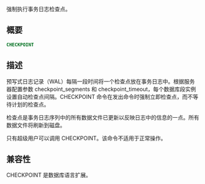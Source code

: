 强制执行事务日志检查点。

## 概要
```sql
CHECKPOINT
```

## 描述
预写式日志记录（WAL）每隔一段时间将一个检查点放在事务日志中。根据服务器配置参数 checkpoint_segments 和 checkpoint_timeout，每个数据库段实例设置自动检查点间隔。CHECKPOINT 命令在发出命令时强制立即检查点，而不等待计划的检查点。

检查点是事务日志序列中的所有数据文件已更新以反映日志中的信息的一点。所有数据文件将刷新到磁盘。

只有超级用户可以调用 CHECKPOINT。该命令不适用于正常操作。

## 兼容性
CHECKPOINT 是数据库语言扩展。





